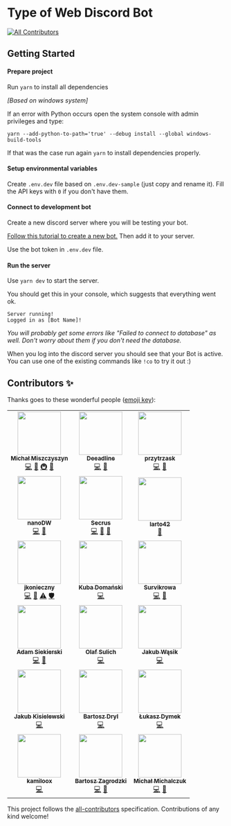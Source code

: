 # Type of Web Discord Bot

<!-- ALL-CONTRIBUTORS-BADGE:START - Do not remove or modify this section -->
[![All Contributors](https://img.shields.io/badge/all_contributors-18-orange.svg?style=flat-square)](#contributors-)
<!-- ALL-CONTRIBUTORS-BADGE:END -->

## Getting Started

#### Prepare project

Run `yarn` to install all dependencies

_[Based on windows system]_

If an error with Python occurs open the system console with admin privileges and type:

```
yarn --add-python-to-path='true' --debug install --global windows-build-tools
```

If that was the case run again `yarn` to install dependencies properly.

#### Setup environmental variables

Create `.env.dev` file based on `.env.dev-sample` (just copy and rename it). Fill the API keys with `0` if you don't have them.

#### Connect to development bot

Create a new discord server where you will be testing your bot.

[Follow this tutorial to create a new bot.](https://github.com/reactiflux/discord-irc/wiki/Creating-a-discord-bot-&-getting-a-token) Then add it to your server.

Use the bot token in `.env.dev` file.

#### Run the server

Use `yarn dev` to start the server.

You should get this in your console, which suggests that everything went ok.

```
Server running!
Logged in as [Bot Name]!
```

_You will probably get some errors like "Failed to connect to database" as well. Don't worry about them if you don't need the database._

When you log into the discord server you should see that your Bot is active.
You can use one of the existing commands like `!co` to try it out :)

## Contributors ✨

Thanks goes to these wonderful people ([emoji key](https://allcontributors.org/docs/en/emoji-key)):

<!-- ALL-CONTRIBUTORS-LIST:START - Do not remove or modify this section -->
<!-- prettier-ignore-start -->
<!-- markdownlint-disable -->
<table>
  <tr>
    <td align="center"><a href="https://typeofweb.com"><img src="https://avatars0.githubusercontent.com/u/1338731?v=4?s=100" width="100px;" alt=""/><br /><sub><b>Michał Miszczyszyn</b></sub></a><br /><a href="https://github.com/typeofweb/typeofweb-discord-bot/commits?author=mmiszy" title="Code">💻</a> <a href="#ideas-mmiszy" title="Ideas, Planning, & Feedback">🤔</a> <a href="#infra-mmiszy" title="Infrastructure (Hosting, Build-Tools, etc)">🚇</a> <a href="https://github.com/typeofweb/typeofweb-discord-bot/pulls?q=is%3Apr+reviewed-by%3Ammiszy" title="Reviewed Pull Requests">👀</a></td>
    <td align="center"><a href="https://github.com/Deeadline"><img src="https://avatars3.githubusercontent.com/u/26546280?v=4?s=100" width="100px;" alt=""/><br /><sub><b>Deeadline</b></sub></a><br /><a href="https://github.com/typeofweb/typeofweb-discord-bot/commits?author=Deeadline" title="Code">💻</a> <a href="#ideas-Deeadline" title="Ideas, Planning, & Feedback">🤔</a></td>
    <td align="center"><a href="http://trzasq.pl"><img src="https://avatars2.githubusercontent.com/u/20127089?v=4?s=100" width="100px;" alt=""/><br /><sub><b>przytrzask</b></sub></a><br /><a href="https://github.com/typeofweb/typeofweb-discord-bot/commits?author=przytrzask" title="Code">💻</a> <a href="#ideas-przytrzask" title="Ideas, Planning, & Feedback">🤔</a></td>
  </tr>
  <tr>
    <td align="center"><a href="https://github.com/nanoDW"><img src="https://avatars2.githubusercontent.com/u/37413661?v=4?s=100" width="100px;" alt=""/><br /><sub><b>nanoDW</b></sub></a><br /><a href="https://github.com/typeofweb/typeofweb-discord-bot/commits?author=nanoDW" title="Code">💻</a> <a href="#ideas-nanoDW" title="Ideas, Planning, & Feedback">🤔</a></td>
    <td align="center"><a href="https://github.com/Secrus"><img src="https://avatars2.githubusercontent.com/u/26322915?v=4?s=100" width="100px;" alt=""/><br /><sub><b>Secrus</b></sub></a><br /><a href="https://github.com/typeofweb/typeofweb-discord-bot/commits?author=Secrus" title="Code">💻</a> <a href="#ideas-Secrus" title="Ideas, Planning, & Feedback">🤔</a> <a href="https://github.com/typeofweb/typeofweb-discord-bot/commits?author=Secrus" title="Documentation">📖</a></td>
    <td align="center"><a href="https://github.com/larto42"><img src="https://avatars3.githubusercontent.com/u/16961273?v=4?s=100" width="100px;" alt=""/><br /><sub><b>larto42</b></sub></a><br /><a href="https://github.com/typeofweb/typeofweb-discord-bot/commits?author=larto42" title="Documentation">📖</a></td>
  </tr>
  <tr>
    <td align="center"><a href="https://github.com/Razi91"><img src="https://avatars0.githubusercontent.com/u/5995454?v=4?s=100" width="100px;" alt=""/><br /><sub><b>jkonieczny</b></sub></a><br /><a href="https://github.com/typeofweb/typeofweb-discord-bot/commits?author=Razi91" title="Code">💻</a> <a href="#ideas-Razi91" title="Ideas, Planning, & Feedback">🤔</a> <a href="https://github.com/typeofweb/typeofweb-discord-bot/commits?author=Razi91" title="Tests">⚠️</a> <a href="#security-Razi91" title="Security">🛡️</a></td>
    <td align="center"><a href="https://github.com/D0man"><img src="https://avatars2.githubusercontent.com/u/22179216?v=4?s=100" width="100px;" alt=""/><br /><sub><b>Kuba Domański</b></sub></a><br /><a href="https://github.com/typeofweb/typeofweb-discord-bot/commits?author=D0man" title="Code">💻</a></td>
    <td align="center"><a href="https://github.com/Survikrowa"><img src="https://avatars2.githubusercontent.com/u/35381167?v=4?s=100" width="100px;" alt=""/><br /><sub><b>Survikrowa</b></sub></a><br /><a href="https://github.com/typeofweb/typeofweb-discord-bot/commits?author=Survikrowa" title="Code">💻</a> <a href="#ideas-Survikrowa" title="Ideas, Planning, & Feedback">🤔</a></td>
  </tr>
  <tr>
    <td align="center"><a href="http://siekierski.ml"><img src="https://avatars0.githubusercontent.com/u/24841038?v=4?s=100" width="100px;" alt=""/><br /><sub><b>Adam Siekierski</b></sub></a><br /><a href="https://github.com/typeofweb/typeofweb-discord-bot/commits?author=AdamSiekierski" title="Code">💻</a> <a href="#ideas-AdamSiekierski" title="Ideas, Planning, & Feedback">🤔</a></td>
    <td align="center"><a href="http://frontlive.pl"><img src="https://avatars1.githubusercontent.com/u/46969484?v=4?s=100" width="100px;" alt=""/><br /><sub><b>Olaf Sulich</b></sub></a><br /><a href="https://github.com/typeofweb/typeofweb-discord-bot/commits?author=olafsulich" title="Code">💻</a></td>
    <td align="center"><a href="https://github.com/Eghizio"><img src="https://avatars.githubusercontent.com/u/32049761?v=4?s=100" width="100px;" alt=""/><br /><sub><b>Jakub Wąsik</b></sub></a><br /><a href="https://github.com/typeofweb/typeofweb-discord-bot/commits?author=Eghizio" title="Code">💻</a></td>
  </tr>
  <tr>
    <td align="center"><a href="https://github.com/kbkk"><img src="https://avatars.githubusercontent.com/u/6276426?v=4?s=100" width="100px;" alt=""/><br /><sub><b>Jakub Kisielewski</b></sub></a><br /><a href="https://github.com/typeofweb/typeofweb-discord-bot/commits?author=kbkk" title="Code">💻</a></td>
    <td align="center"><a href="https://github.com/drillprop"><img src="https://avatars.githubusercontent.com/u/51168865?v=4?s=100" width="100px;" alt=""/><br /><sub><b>Bartosz Dryl</b></sub></a><br /><a href="https://github.com/typeofweb/typeofweb-discord-bot/commits?author=drillprop" title="Code">💻</a></td>
    <td align="center"><a href="https://jundymek.com/"><img src="https://avatars.githubusercontent.com/u/24244872?v=4?s=100" width="100px;" alt=""/><br /><sub><b>Łukasz Dymek</b></sub></a><br /><a href="https://github.com/typeofweb/typeofweb-discord-bot/commits?author=jundymek" title="Code">💻</a></td>
  </tr>
  <tr>
    <td align="center"><a href="https://github.com/kamiloox"><img src="https://avatars.githubusercontent.com/u/45523480?v=4?s=100" width="100px;" alt=""/><br /><sub><b>kamiloox</b></sub></a><br /><a href="https://github.com/typeofweb/typeofweb-discord-bot/commits?author=kamiloox" title="Code">💻</a></td>
    <td align="center"><a href="http://bartek532.github.io/portfolio"><img src="https://avatars.githubusercontent.com/u/57185551?v=4?s=100" width="100px;" alt=""/><br /><sub><b>Bartosz Zagrodzki</b></sub></a><br /><a href="https://github.com/typeofweb/typeofweb-discord-bot/commits?author=Bartek532" title="Code">💻</a> <a href="https://github.com/typeofweb/typeofweb-discord-bot/commits?author=Bartek532" title="Documentation">📖</a></td>
    <td align="center"><a href="https://michalczukm.xyz"><img src="https://avatars.githubusercontent.com/u/6861120?v=4?s=100" width="100px;" alt=""/><br /><sub><b>Michał Michalczuk</b></sub></a><br /><a href="https://github.com/typeofweb/typeofweb-discord-bot/commits?author=michalczukm" title="Code">💻</a> <a href="https://github.com/typeofweb/typeofweb-discord-bot/issues?q=author%3Amichalczukm" title="Bug reports">🐛</a></td>
  </tr>
</table>

<!-- markdownlint-restore -->
<!-- prettier-ignore-end -->

<!-- ALL-CONTRIBUTORS-LIST:END -->

This project follows the [all-contributors](https://github.com/all-contributors/all-contributors) specification. Contributions of any kind welcome!
